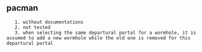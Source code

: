 ## pacman
      
       1. without documentations
       2. not tested
       3. when selecting the same departural portal for a wormhole, it is assumed to add a new wormhole while the old one is removed for this departural portal
